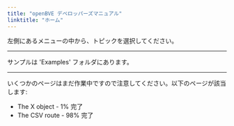 ```yaml
---
title: "openBVE デベロッパーズマニュアル"
linktitle: "ホーム"
---
```


左側にあるメニューの中から、トピックを選択してください。

---

サンプルは 'Examples' フォルダにあります。

---

いくつかのページはまだ作業中ですので注意してください。以下のページが該当します:

- The X object - 1% 完了
- The CSV route - 98% 完了